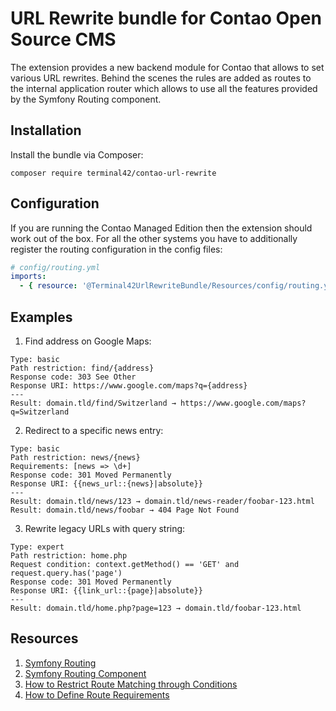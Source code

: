 # URL Rewrite bundle for Contao Open Source CMS

The extension provides a new backend module for Contao that allows to set various URL rewrites. Behind the scenes
the rules are added as routes to the internal application router which allows to use all the features provided
by the Symfony Routing component.

## Installation

Install the bundle via Composer:

```
composer require terminal42/contao-url-rewrite
```

## Configuration

If you are running the Contao Managed Edition then the extension should work out of the box. For all the other systems
you have to additionally register the routing configuration in the config files:  

```yaml
# config/routing.yml
imports:
  - { resource: '@Terminal42UrlRewriteBundle/Resources/config/routing.yml' }
```

## Examples

1. Find address on Google Maps:

```
Type: basic
Path restriction: find/{address}
Response code: 303 See Other
Response URI: https://www.google.com/maps?q={address}
---
Result: domain.tld/find/Switzerland → https://www.google.com/maps?q=Switzerland
```

2. Redirect to a specific news entry:

```
Type: basic
Path restriction: news/{news}
Requirements: [news => \d+]
Response code: 301 Moved Permanently
Response URI: {{news_url::{news}|absolute}}
---
Result: domain.tld/news/123 → domain.tld/news-reader/foobar-123.html
Result: domain.tld/news/foobar → 404 Page Not Found
```

3. Rewrite legacy URLs with query string:

```
Type: expert
Path restriction: home.php
Request condition: context.getMethod() == 'GET' and request.query.has('page')
Response code: 301 Moved Permanently
Response URI: {{link_url::{page}|absolute}}
---
Result: domain.tld/home.php?page=123 → domain.tld/foobar-123.html
```

## Resources

1. [Symfony Routing](https://symfony.com/doc/current/routing.html)
2. [Symfony Routing Component](https://symfony.com/doc/current/components/routing.html)
3. [How to Restrict Route Matching through Conditions](https://symfony.com/doc/current/routing/conditions.html)
4. [How to Define Route Requirements](https://symfony.com/doc/current/routing/requirements.html) 
